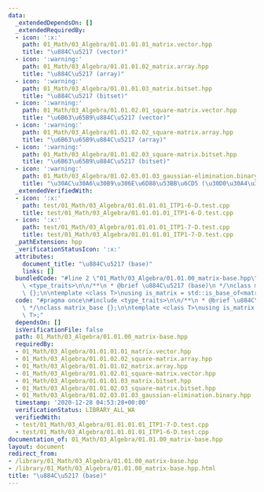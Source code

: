 ```yaml
---
data:
  _extendedDependsOn: []
  _extendedRequiredBy:
  - icon: ':x:'
    path: 01_Math/03_Algebra/01.01.01.01_matrix.vector.hpp
    title: "\u884C\u5217 (vector)"
  - icon: ':warning:'
    path: 01_Math/03_Algebra/01.01.01.02_matrix.array.hpp
    title: "\u884C\u5217 (array)"
  - icon: ':warning:'
    path: 01_Math/03_Algebra/01.01.01.03_matrix.bitset.hpp
    title: "\u884C\u5217 (bitset)"
  - icon: ':warning:'
    path: 01_Math/03_Algebra/01.01.02.01_square-matrix.vector.hpp
    title: "\u6B63\u65B9\u884C\u5217 (vector)"
  - icon: ':warning:'
    path: 01_Math/03_Algebra/01.01.02.02_square-matrix.array.hpp
    title: "\u6B63\u65B9\u884C\u5217 (array)"
  - icon: ':warning:'
    path: 01_Math/03_Algebra/01.01.02.03_square-matrix.bitset.hpp
    title: "\u6B63\u65B9\u884C\u5217 (bitset)"
  - icon: ':warning:'
    path: 01_Math/03_Algebra/01.02.03.01.03_gaussian-elimination.binary.hpp
    title: "\u30AC\u30A6\u30B9\u306E\u6D88\u53BB\u6CD5 (\u30D0\u30A4\u30CA\u30EA)"
  _extendedVerifiedWith:
  - icon: ':x:'
    path: test/01_Math/03_Algebra/01.01.01.01_ITP1-6-D.test.cpp
    title: test/01_Math/03_Algebra/01.01.01.01_ITP1-6-D.test.cpp
  - icon: ':x:'
    path: test/01_Math/03_Algebra/01.01.01.01_ITP1-7-D.test.cpp
    title: test/01_Math/03_Algebra/01.01.01.01_ITP1-7-D.test.cpp
  _pathExtension: hpp
  _verificationStatusIcon: ':x:'
  attributes:
    document_title: "\u884C\u5217 (base)"
    links: []
  bundledCode: "#line 2 \"01_Math/03_Algebra/01.01.00_matrix-base.hpp\"\n#include\
    \ <type_traits>\n\n/**\n * @brief \u884C\u5217 (base)\n */\nclass matrix_base\
    \ {};\n\ntemplate <class T>\nusing is_matrix = std::is_base_of<matrix_base, T>;\n"
  code: "#pragma once\n#include <type_traits>\n\n/**\n * @brief \u884C\u5217 (base)\n\
    \ */\nclass matrix_base {};\n\ntemplate <class T>\nusing is_matrix = std::is_base_of<matrix_base,\
    \ T>;"
  dependsOn: []
  isVerificationFile: false
  path: 01_Math/03_Algebra/01.01.00_matrix-base.hpp
  requiredBy:
  - 01_Math/03_Algebra/01.01.01.01_matrix.vector.hpp
  - 01_Math/03_Algebra/01.01.02.02_square-matrix.array.hpp
  - 01_Math/03_Algebra/01.01.01.02_matrix.array.hpp
  - 01_Math/03_Algebra/01.01.02.01_square-matrix.vector.hpp
  - 01_Math/03_Algebra/01.01.01.03_matrix.bitset.hpp
  - 01_Math/03_Algebra/01.01.02.03_square-matrix.bitset.hpp
  - 01_Math/03_Algebra/01.02.03.01.03_gaussian-elimination.binary.hpp
  timestamp: '2020-12-28 04:53:28+00:00'
  verificationStatus: LIBRARY_ALL_WA
  verifiedWith:
  - test/01_Math/03_Algebra/01.01.01.01_ITP1-7-D.test.cpp
  - test/01_Math/03_Algebra/01.01.01.01_ITP1-6-D.test.cpp
documentation_of: 01_Math/03_Algebra/01.01.00_matrix-base.hpp
layout: document
redirect_from:
- /library/01_Math/03_Algebra/01.01.00_matrix-base.hpp
- /library/01_Math/03_Algebra/01.01.00_matrix-base.hpp.html
title: "\u884C\u5217 (base)"
---
```

